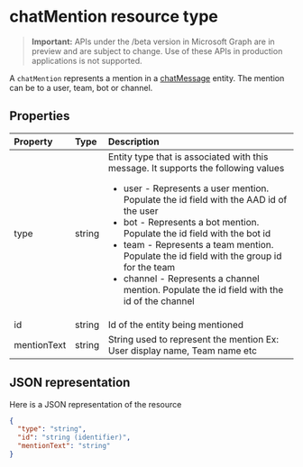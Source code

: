 # chatMention resource type

> **Important:** APIs under the /beta version in Microsoft Graph are in preview and are subject to change. Use of these APIs in production applications is not supported.

A `chatMention` represents a mention in a [chatMessage](chatMessage.md) entity. The mention can be to a user, team, bot or channel. 

## Properties
| Property	   | Type	|Description|
|:---------------|:--------|:----------|
|type|string| Entity type that is associated with this message. It supports the following values<br><ul><li>user - Represents a user mention. Populate the id field with the AAD id of the user</li><li>bot - Represents a bot mention. Populate the id field with the bot id</li><li>team - Represents a team mention. Populate the id field with the group id for the team</li><li>channel - Represents a channel mention. Populate the id field with the id of the channel| 
|id|string|Id of the entity being mentioned|
|mentionText|string|String used to represent the mention Ex: User display name, Team name etc|

## JSON representation

Here is a JSON representation of the resource

<!-- {
  "blockType": "resource",
  "optionalProperties": [
    "attachments",
    "extensions",
    "inReplyTo",
    "multiValueExtendedProperties",
    "singleValueExtendedProperties"
  ],
  "@odata.type": "microsoft.graph.post"
}-->

```json
{
  "type": "string",
  "id": "string (identifier)",
  "mentionText": "string"
}

```

<!-- uuid: 8fcb5dbc-d5aa-4681-8e31-b001d5168d79
2015-10-25 14:57:30 UTC -->
<!-- {
  "type": "#page.annotation",
  "description": "post resource",
  "keywords": "",
  "section": "documentation",
  "tocPath": ""
}-->